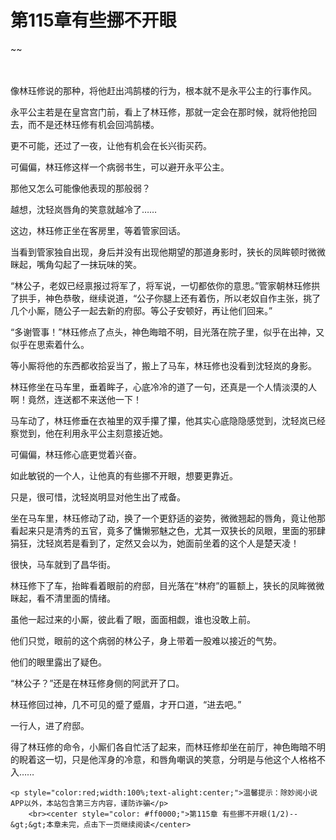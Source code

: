 # 第115章有些挪不开眼
~~
    	    <p name="pagetop" href="javascript:void(0);" onclick="return false" style="line-height: 35px;padding: 10px;color: #333;"> </p><p>像林珏修说的那种，将他赶出鸿鹄楼的行为，根本就不是永平公主的行事作风。</p><p>永平公主若是在皇宫宫门前，看上了林珏修，那就一定会在那时候，就将他抢回去，而不是还林珏修有机会回鸿鹄楼。</p><p>更不可能，还过了一夜，让他有机会在长兴街买药。</p><p>可偏偏，林珏修这样一个病弱书生，可以避开永平公主。</p><p>那他又怎么可能像他表现的那般弱？</p><p>越想，沈轻岚唇角的笑意就越冷了……</p><p>这边，林珏修正坐在客房里，等着管家回话。</p><p>当看到管家独自出现，身后并没有出现他期望的那道身影时，狭长的凤眸顿时微微眯起，嘴角勾起了一抹玩味的笑。</p><p>“林公子，老奴已经禀报过将军了，将军说，一切都依你的意思。”管家朝林珏修拱了拱手，神色恭敬，继续说道，“公子你腿上还有着伤，所以老奴自作主张，挑了几个小厮，随公子一起去新的府邸。等公子安顿好，再让他们回来。”</p><p>“多谢管事！”林珏修点了点头，神色晦暗不明，目光落在院子里，似乎在出神，又似乎在思索着什么。</p><p>等小厮将他的东西都收拾妥当了，搬上了马车，林珏修也没看到沈轻岚的身影。</p><p>林珏修坐在马车里，垂着眸子，心底冷冷的道了一句，还真是一个人情淡漠的人啊！竟然，连送都不来送他一下！</p><p>马车动了，林珏修垂在衣袖里的双手攥了攥，他其实心底隐隐感觉到，沈轻岚已经察觉到，他在利用永平公主刻意接近她。</p><p>可偏偏，林珏修心底更觉着兴奋。</p><p>如此敏锐的一个人，让他真的有些挪不开眼，想要更靠近。</p><p>只是，很可惜，沈轻岚明显对他生出了戒备。</p><p>坐在马车里，林珏修动了动，换了一个更舒适的姿势，微微翘起的唇角，竟让他那看起来只是清秀的五官，竟多了慵懒邪魅之色，尤其一双狭长的凤眼，里面的邪肆狷狂，沈轻岚若是看到了，定然又会以为，她面前坐着的这个人是楚天凌！</p><p>很快，马车就到了昌华街。</p><p>林珏修下了车，抬眸看着眼前的府邸，目光落在“林府”的匾额上，狭长的凤眸微微眯起，看不清里面的情绪。</p><p>虽他一起过来的小厮，彼此看了眼，面面相觑，谁也没敢上前。</p><p>他们只觉，眼前的这个病弱的林公子，身上带着一股难以接近的气势。</p><p>他们的眼里露出了疑色。</p><p>“林公子？”还是在林珏修身侧的阿武开了口。</p><p>林珏修回过神，几不可见的蹙了蹙眉，才开口道，“进去吧。”</p><p>一行人，进了府邸。</p><p>得了林珏修的命令，小厮们各自忙活了起来，而林珏修却坐在前厅，神色晦暗不明的睨着这一切，只是他浑身的冷意，和唇角嘲讽的笑意，分明是与他这个人格格不入……</p>
    	
   	<p style="color:red;width:100%;text-alight:center;">温馨提示：除妙阅小说APP以外，本站包含第三方内容，谨防诈骗</p>
    	<br><center style="color: #ff0000;">第115章 有些挪不开眼(1/2)--&gt;&gt;本章未完，点击下一页继续阅读</center>
    	